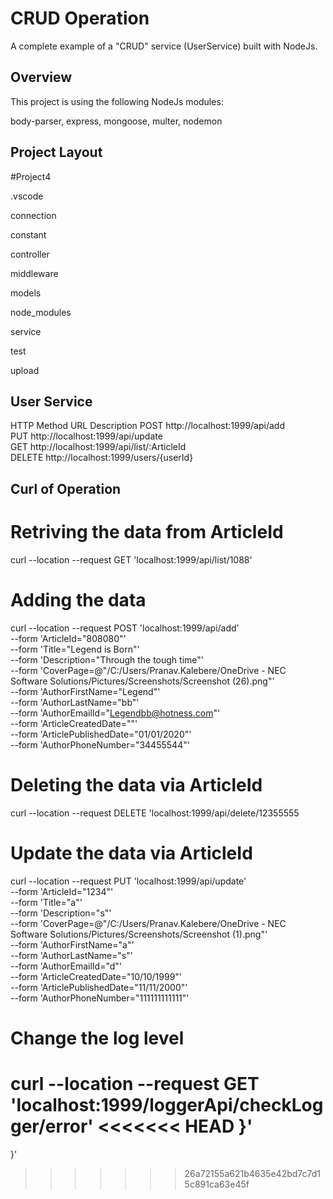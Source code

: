 
# CRUD Operation

A complete example of a "CRUD" service (UserService) built with NodeJs.  



## Overview

This project is using the following NodeJs modules:

body-parser,
express,
mongoose,
multer,
nodemon

## Project Layout
#Project4

.vscode

connection

constant

controller

middleware

models

node_modules

service

test

upload


## User Service
HTTP Method	URL	Description
POST http://localhost:1999/api/add	
PUT	 http://localhost:1999/api/update	
GET	 http://localhost:1999/api/list/:ArticleId	
DELETE	http://localhost:1999/users/{userId}	


## Curl of Operation

# Retriving the data from ArticleId
curl --location --request GET 'localhost:1999/api/list/1088'

# Adding the data
curl --location --request POST 'localhost:1999/api/add' \
--form 'ArticleId="808080"' \
--form 'Title="Legend is Born"' \
--form 'Description="Through the tough time"' \
--form 'CoverPage=@"/C:/Users/Pranav.Kalebere/OneDrive - NEC Software Solutions/Pictures/Screenshots/Screenshot (26).png"' \
--form 'AuthorFirstName="Legend"' \
--form 'AuthorLastName="bb"' \
--form 'AuthorEmailId="Legendbb@hotness.com"' \
--form 'ArticleCreatedDate=""' \
--form 'ArticlePublishedDate="01/01/2020"' \
--form 'AuthorPhoneNumber="34455544"'

# Deleting the data via ArticleId
curl --location --request DELETE 'localhost:1999/api/delete/12355555

# Update the data via ArticleId
curl --location --request PUT 'localhost:1999/api/update' \
--form 'ArticleId="1234"' \
--form 'Title="a"' \
--form 'Description="s"' \
--form 'CoverPage=@"/C:/Users/Pranav.Kalebere/OneDrive - NEC Software Solutions/Pictures/Screenshots/Screenshot (1).png"' \
--form 'AuthorFirstName="a"' \
--form 'AuthorLastName="s"' \
--form 'AuthorEmailId="d"' \
--form 'ArticleCreatedDate="10/10/1999"' \
--form 'ArticlePublishedDate="11/11/2000"' \
--form 'AuthorPhoneNumber="111111111111"'

# Change the log level
curl --location --request GET 'localhost:1999/loggerApi/checkLogger/error'
<<<<<<< HEAD
}'
=======
}'
>>>>>>> 26a72155a621b4635e42bd7c7d15c891ca63e45f
